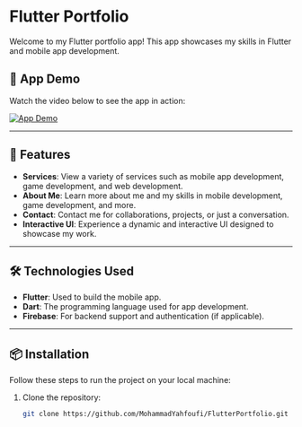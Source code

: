 # **Flutter Portfolio**

Welcome to my Flutter portfolio app! This app showcases my skills in Flutter and mobile app development.

## **📱 App Demo**

Watch the video below to see the app in action:

[![App Demo](https://img.youtube.com/vi/portfolio.mp4/0.jpg)](assets/videos/portfolio.mp4)

---

## **🚀 Features**

- **Services**: View a variety of services such as mobile app development, game development, and web development.
- **About Me**: Learn more about me and my skills in mobile development, game development, and more.
- **Contact**: Contact me for collaborations, projects, or just a conversation.
- **Interactive UI**: Experience a dynamic and interactive UI designed to showcase my work.

---

## **🛠️ Technologies Used**

- **Flutter**: Used to build the mobile app.
- **Dart**: The programming language used for app development.
- **Firebase**: For backend support and authentication (if applicable).

---

## **📦 Installation**

Follow these steps to run the project on your local machine:

1. Clone the repository:
   ```bash
   git clone https://github.com/MohammadYahfoufi/FlutterPortfolio.git

